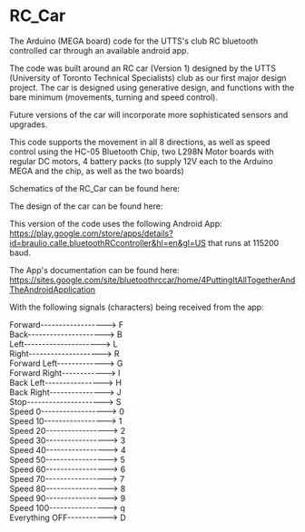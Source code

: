 # RC_Car
The Arduino (MEGA board) code for the UTTS's club RC bluetooth controlled car through an available android app.

The code was built around an RC car (Version 1) designed by the UTTS (University of Toronto Technical Specialists) club as our first major design project. The car is designed using generative design, and functions with the bare minimum (movements, turning and speed control). 

Future versions of the car will incorporate more sophisticated sensors and upgrades. 

This code supports the movement in all 8 directions, as well as speed control using the HC-05 Bluetooth Chip, two L298N Motor boards with regular DC motors, 4 battery packs (to supply 12V each to the Arduino MEGA and the chip, as well as the two boards)

Schematics of the RC_Car can be found here: 

The design of the car can be found here: 

This version of the code uses the following Android App: https://play.google.com/store/apps/details?id=braulio.calle.bluetoothRCcontroller&hl=en&gl=US that runs at 115200 baud.

The App's documentation can be found here: https://sites.google.com/site/bluetoothrccar/home/4PuttingItAllTogetherAndTheAndroidApplication

With the following signals (characters) being received from the app:

Forward------------------> F                                                                                                                   
Back---------------------> B                                                                                                                   
Left---------------------> L                                                                                                                   
Right--------------------> R                                                                                                                   
Forward Left-------------> G                                                                                                                   
Forward Right------------> I                                                                                                                   
Back Left----------------> H                                                                                                                   
Back Right---------------> J                                                                                                                   
Stop---------------------> S                                                                                                                   
Speed 0------------------> 0                                                                                                                   
Speed 10-----------------> 1                                                                                                                   
Speed 20-----------------> 2                                                                                                                    
Speed 30-----------------> 3                                                                                                                  
Speed 40-----------------> 4                                                                                                                   
Speed 50-----------------> 5                                                                                                                  
Speed 60-----------------> 6                                                                                                                   
Speed 70-----------------> 7                                                                                                                   
Speed 80-----------------> 8                                                                                                                   
Speed 90-----------------> 9                                                                                                                   
Speed 100----------------> q                                                                                                                   
Everything OFF-----------> D                                                                                                                   
